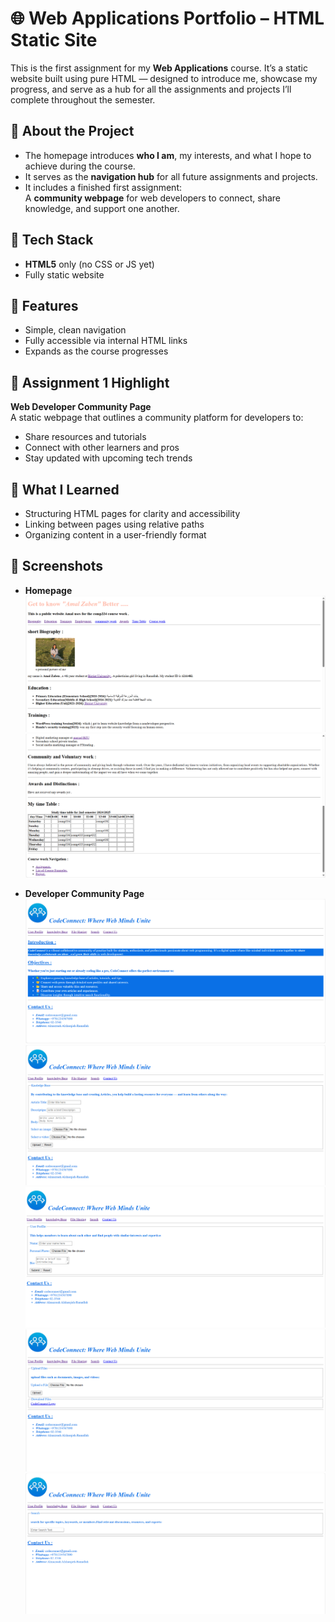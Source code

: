 # 🌐 Web Applications Portfolio – HTML Static Site

This is the first assignment for my **Web Applications** course. It’s a static website built using pure HTML — designed to introduce me, showcase my progress, and serve as a hub for all the assignments and projects I’ll complete throughout the semester.

## 📄 About the Project

- The homepage introduces **who I am**, my interests, and what I hope to achieve during the course.
- It serves as the **navigation hub** for all future assignments and projects.
- It includes a finished first assignment:  
  A **community webpage** for web developers to connect, share knowledge, and support one another.

## 🔧 Tech Stack

- **HTML5** only (no CSS or JS yet)
- Fully static website
  
## 📌 Features

- Simple, clean navigation  
- Fully accessible via internal HTML links  
- Expands as the course progresses

## 🎯 Assignment 1 Highlight

**Web Developer Community Page**  
A static webpage that outlines a community platform for developers to:
- Share resources and tutorials  
- Connect with other learners and pros  
- Stay updated with upcoming tech trends

## 🧠 What I Learned

- Structuring HTML pages for clarity and accessibility  
- Linking between pages using relative paths  
- Organizing content in a user-friendly format
## 📸 Screenshots

- **Homepage**
  ![Homepage Screenshot](assets/1.png)
  ![Homepage Screenshot](assets/2.png)

- **Developer Community Page**
  ![Community Page Screenshot](assets/3.png)
  ![Community Page Screenshot](assets/4.png)
  ![Community Page Screenshot](assets/5.png)
  ![Community Page Screenshot](assets/6.png)
  ![Community Page Screenshot](assets/7.png)

